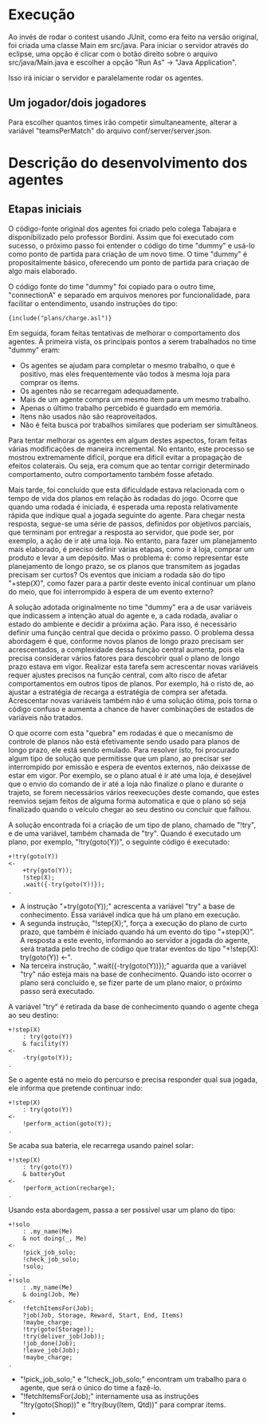 # Execução

Ao invés de rodar o contest usando JUnit, como era feito na versão original, foi criada uma classe Main em src/java. Para iniciar o servidor através do eclipse, uma opção é clicar com o botão direito sobre o arquivo src/java/Main.java e escolher a opção "Run As" -> "Java Application".

Isso irá iniciar o servidor e paralelamente rodar os agentes. 

## Um jogador/dois jogadores

Para escolher quantos times irão competir simultaneamente, alterar a variável "teamsPerMatch" do arquivo conf/server/server.json.

# Descrição do desenvolvimento dos agentes

## Etapas iniciais

O código-fonte original dos agentes foi criado pelo colega Tabajara e disponibilizado pelo professor Bordini. Assim que foi executado com sucesso, o próximo passo foi entender o código do time "dummy" e usá-lo como ponto de partida para criação de um novo time. O time "dummy" é propositalmente básico, oferecendo um ponto de partida para criaçào de algo mais elaborado.

O código fonte do time "dummy" foi copiado para o outro time, "connectionA" e separado em arquivos menores por funcionalidade, para facilitar o entendimento, usando instruções do tipo:
```
{include("plans/charge.asl")}

```

Em seguida, foram feitas tentativas de melhorar o comportamento dos agentes. À primeira vista, os principais pontos a serem trabalhados no time "dummy" eram:
 - Os agentes se ajudam para completar o mesmo trabalho, o que é positivo, mas eles frequentemente vão todos à mesma loja para comprar os items.
 - Os agentes não se recarregam adequadamente.
 - Mais de um agente compra um mesmo item para um mesmo trabalho.
 - Apenas o último trabalho percebido é guardado em memória.
 - Itens não usados não são reaproveitados.
 - Não é feita busca por trabalhos similares que poderiam ser simultâneos.

Para tentar melhorar os agentes em algum destes aspectos, foram feitas várias modificações de maneira incremental. No entanto, este processo se mostrou extremamente difícil, porque era difícil evitar a propagação de efeitos colaterais. Ou seja, era comum que ao tentar corrigir determinado comportamento, outro comportamento também fosse afetado.

Mais tarde, foi concluído que esta dificuldade estava relacionada com o tempo de vida dos planos em relação às rodadas do jogo. Ocorre que quando uma rodada é iniciada, é esperada uma reposta relativamente rápida que indique qual a jogada seguinte do agente. Para chegar nesta resposta, segue-se uma série de passos, definidos por objetivos parciais, que terminam por entregar a resposta ao servidor, que pode ser, por exemplo, a ação de ir até uma loja. No entanto, para fazer um planejamento mais elaborado, é preciso definir várias etapas, como ir à loja, comprar um produto e levar a um depósito. Mas o problema é: como representar este planejamento de longo prazo, se os planos que transmitem as jogadas precisam ser curtos? Os eventos que iniciam a rodada são do tipo "+step(X)", como fazer para a partir deste evento inical continuar um plano do meio, que foi interrompido à espera de um evento externo?

A solução adotada originalmente no time "dummy" era a de usar variáveis que indicassem a intenção atual do agente e, a cada rodada, avaliar o estado do ambiente e decidir a próxima ação. Para isso, é necessário definir uma função central que decida o próximo passo. O problema dessa abordagem é que, conforme novos planos de longo prazo precisam ser acrescentados, a complexidade dessa função central aumenta, pois ela precisa considerar vários fatores para descobrir qual o plano de longo prazo estava em vigor. Realizar esta tarefa sem acrescentar novas variáveis requer ajustes precisos na função central, com alto risco de afetar comportamentos em outros tipos de planos. Por exemplo, há o risto de, ao ajustar a estratégia de recarga a estratégia de compra ser afetada. Acrescentar novas variáveis também não é uma solução ótima, pois torna o código confuso e aumenta a chance de haver combinações de estados de variáveis não tratados.

O que ocorre com esta "quebra" em rodadas é que o mecanismo de controle de planos não está efetivamente sendo usado para planos de longo prazo, ele está sendo emulado. Para resolver isto, foi procurado algum tipo de solução que permitisse que um plano, ao precisar ser interrompido por emissão e espera de eventos externos, não deixasse de estar em vigor. Por exemplo, se o plano atual é ir até uma loja, é desejável que o envio do comando de ir até a loja não finalize o plano e durante o trajeto, se forem necessários vários reexecuções deste comando, que estes reenvios sejam feitos de alguma forma automatica e que o plano só seja finalizado quando o veículo chegar ao seu destino ou concluir que falhou.

A solução encontrada foi a criação de um tipo de plano, chamado de "!try", e de uma variável, também chamada de "try". Quando é executado um plano, por exemplo, "!try(goto(Y))", o seguinte código é executado:
```
+!try(goto(Y))
<-
	+try(goto(Y));
	!step(X);
	.wait({-try(goto(Y))});
.
```

 - A instrução "+try(goto(Y));" acrescenta a variável "try" a base de conhecimento. Essa variável indica que há um plano em execução.
 - A segunda instrução, "!step(X);", força a execução do plano de curto prazo, que também é iniciado quando há um evento do tipo "+step(X)". A resposta a este evento, informando ao servidor a jogada do agente, será tratada pelo trecho de código que tratar eventos do tipo "+!step(X): try(goto(Y)) <-". 
 - Na terceira instrução, ".wait({-try(goto(Y))});" aguarda que a variável "try" não esteja mais na base de conhecimento. Quando isto ocorrer o plano será concluído e, se fizer parte de um plano maior, o próximo passo será executado.

A variável "try" é retirada da base de conhecimento quando o agente chega ao seu destino:
```
+!step(X)
	: try(goto(Y))
	& facility(Y)
<-
	-try(goto(Y));
.
```

Se o agente está no meio do percurso e precisa responder qual sua jogada, ele informa que pretende continuar indo:
```
+!step(X)
	: try(goto(Y))
<-
	!perform_action(goto(Y));
.
```

Se acaba sua bateria, ele recarrega usando painel solar:
```
+!step(X)
	: try(goto(Y))
	& batteryOut
<-
	!perform_action(recharge);
.
```

Usando esta abordagem, passa a ser possível usar um plano do tipo:
```
+!solo
	: .my_name(Me)
	& not doing(_, Me)
<-
	!pick_job_solo;
	!check_job_solo;
	!solo;
.
+!solo
	: .my_name(Me)
	& doing(Job, Me)
<-
	!fetchItemsFor(Job);
	?job(Job, Storage, Reward, Start, End, Items)
	!maybe_charge;
	!try(goto(Storage));
	!try(deliver_job(Job));
	!job_done(Job);
	!leave_job(Job);
	!maybe_charge;
.
```
 - "!pick_job_solo;" e "!check_job_solo;" encontram um trabalho para o agente, que será o único do time a fazê-lo.
 - "!fetchItemsFor(Job);" internamente usa as instruções "!try(goto(Shop))" e "!try(buy(Item, Qtd))" para comprar items.
 - 
